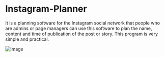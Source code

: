 # Instagram-Planner
It is a planning software for the Instagram social network that people who are admins or page managers can use this software to plan the name, content and time of publication of the post or story. This program is very simple and practical.

![image](https://github.com/pourjavadi/Instagram-Planner/assets/116521724/6d8dfe1c-399b-4d65-95c2-069e9b39e3aa)
